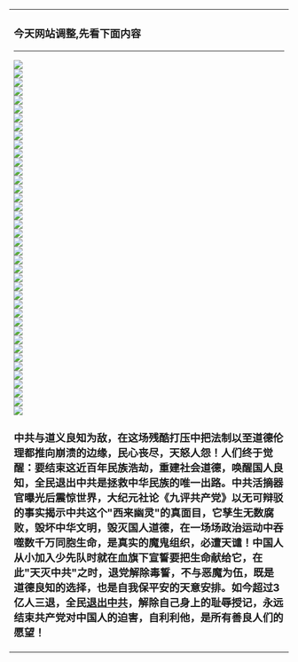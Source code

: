<a name="1" id="1" target="_blank"></a> <span id="1"></span>
<table><tr><td>
<h3><p><strong>今天网站调整,先看下面内容</strong></p></h3>
<hr>
<img src="https://github.com/Synchunk/1/blob/master/t/01.jpg"><br>
<img src="https://github.com/Synchunk/1/blob/master/t/03.jpg"><br>
<img src="https://github.com/Synchunk/1/blob/master/t/04.jpg"><br>
<img src="https://github.com/Synchunk/1/blob/master/t/06.jpg"><br>
<img src="https://github.com/Synchunk/1/blob/master/t/07.jpg"><br>
<img src="https://github.com/Synchunk/1/blob/master/t/10.jpg"><br>
<img src="https://github.com/Synchunk/1/blob/master/t/11.jpg"><br>
<img src="https://github.com/Synchunk/1/blob/master/t/12.jpg"><br>
<img src="https://github.com/Synchunk/1/blob/master/t/13.jpg"><br>
<img src="https://github.com/Synchunk/1/blob/master/t/14.jpg"><br>
<img src="https://github.com/Synchunk/1/blob/master/t/15.jpg"><br>
<img src="https://github.com/Synchunk/1/blob/master/t/16.jpg"><br>
<img src="https://github.com/Synchunk/1/blob/master/t/17.jpg"><br>
<img src="https://github.com/Synchunk/1/blob/master/t/18.jpg"><br>
<img src="https://github.com/Synchunk/1/blob/master/t/19.jpg"><br>
<img src="https://github.com/Synchunk/1/blob/master/t/20.jpg"><br>
<img src="https://github.com/Synchunk/1/blob/master/t/21.jpg"><br>
<img src="https://github.com/Synchunk/1/blob/master/t/22.jpg"><br>
<img src="https://github.com/Synchunk/1/blob/master/t/23.jpg"><br>
<img src="https://github.com/Synchunk/1/blob/master/t/24.jpg"><br>
<img src="https://github.com/Synchunk/1/blob/master/t/25.jpg"><br>
<img src="https://github.com/Synchunk/1/blob/master/t/26.jpg"><br>
<img src="https://github.com/Synchunk/1/blob/master/t/27.jpg"><br>
<img src="https://github.com/Synchunk/1/blob/master/t/28.jpg"><br>
<img src="https://github.com/Synchunk/1/blob/master/t/29.jpg"><br>
<img src="https://github.com/Synchunk/1/blob/master/t/30.jpg"><br>
<img src="https://github.com/Synchunk/1/blob/master/t/31.jpg"><br>
<img src="https://github.com/Synchunk/1/blob/master/t/32.jpg"><br>
<img src="https://github.com/Synchunk/1/blob/master/t/33.jpg"><br>
<img src="https://github.com/Synchunk/1/blob/master/t/34.jpg"><br>
<img src="https://github.com/Synchunk/1/blob/master/t/35.jpg"><br>
<img src="https://github.com/Synchunk/1/blob/master/t/36.jpg"><br>
<img src="https://github.com/Synchunk/1/blob/master/t/37.jpg"><br>
<img src="https://github.com/Synchunk/1/blob/master/t/38.jpg"><br>
<img src="https://github.com/Synchunk/1/blob/master/t/39.jpg"><br>
<img src="https://github.com/Synchunk/1/blob/master/t/40.jpg"><br>
<img src="https://github.com/Synchunk/1/blob/master/t/41.jpg"><br>
<img src="https://github.com/Synchunk/1/blob/master/t/42.jpg"><br>
<img src="https://github.com/Synchunk/1/blob/master/t/43.jpg"><br>
<img src="https://github.com/Synchunk/1/blob/master/t/44.jpg"><br>
<h3><p><strong>中共与道义良知为敌，在这场残酷打压中把法制以至道德伦理都推向崩溃的边缘，民心丧尽，天怒人怨！人们终于觉醒：要结束这近百年民族浩劫，重建社会道德，唤醒国人良知，全民退出中共是拯救中华民族的唯一出路。中共活摘器官曝光后震惊世界，大纪元社论《九评共产党》以无可辩驳的事实揭示中共这个"西来幽灵"的真面目，它孳生无数腐败，毁坏中华文明，毁灭国人道德，在一场场政治运动中吞噬数千万同胞生命，是真实的魔鬼组织，必遭天谴！中国人从小加入少先队时就在血旗下宣誓要把生命献给它，在此"天灭中共"之时，退党解除毒誓，不与恶魔为伍，既是道德良知的选择，也是自我保平安的天意安排。如今超过3亿人三退，全民<a href="https://s3-us-west-1.amazonaws.com/ogaten/show.htm?ogQuit.aspx&from=852" rel="nofollow">退出中共</a>，解除自己身上的耻辱授记，永远结束共产党对中国人的迫害，自利利他，是所有善良人们的愿望！</strong></p></h3>
</td></tr></table>
